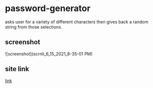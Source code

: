 # password-generator
asks user for a variety of different characters then gives back a random string from those selections.
## screenshot

![screenshot](scrnli_6_15_2021_8-35-01 PM)

## site link
[link](https://mari0w0.github.io/password-generator/)
